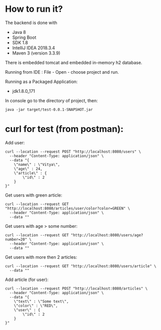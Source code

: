 # How to run it?
The backend is done with 
- Java 8
- Spring Boot
- SDK 1.8
- IntelliJ IDEA 2018.3.4
- Maven 3 (version 3.3.9)

There is embedded tomcat and embedded in-memory h2 database.

Running from IDE : File - Open - choose project and run.

Running as a Packaged Application:
- jdk1.8.0_171

In console go to the directory of project, then:
```
java -jar target/test-0.0.1-SNAPSHOT.jar
```
# curl for test (from postman):

Add user:

```
curl --location --request POST "http://localhost:8080/users" \
  --header "Content-Type: application/json" \
  --data "{
	\"name\" : \"Vitya\",
	\"age\" : 24,
	\"article\" : {
		\"id\" : 2
	}
}"
```

Get users with green article:
```
curl --location --request GET "http://localhost:8080/articles/user/color?color=GREEN" \
  --header "Content-Type: application/json" \
  --data ""
```

Get users with age > some number:
```
curl --location --request GET "http://localhost:8080/users/age?number=20" \
  --header "Content-Type: application/json" \
  --data ""
```
Get users with more then 2 articles:
```
curl --location --request GET "http://localhost:8080/users/article" \
  --data ""
```

Add article (for user): 
```
curl --location --request POST "http://localhost:8080/articles" \
  --header "Content-Type: application/json" \
  --data "{
	\"text\" : \"Some text\",
	\"color\" : \"RED\",
	\"user\" : {
		\"id\" : 2
	}
}"
```
